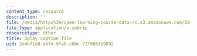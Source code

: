 ```yaml
---
content_type: resource
description: ''
file: /media/https%3A/open-learning-course-data-rc.s3.amazonaws.com/18-404j-theory-of-computation-fall-2020/2e4ef1e8abfd9fabc0bc72f966f19892_cT_qwkTigv4.srt
file_type: application/x-subrip
resourcetype: Other
title: 3play caption file
uid: 2e4ef1e8-abfd-9fab-c0bc-72f966f19892
---
```


